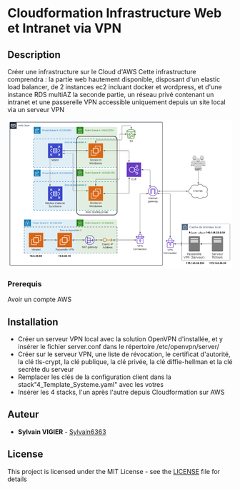 # Cloudformation Infrastructure Web et Intranet via VPN

## Description

Créer une infrastructure sur le Cloud d'AWS
Cette infrastructure comprendra :
     la partie web hautement disponible, disposant d'un elastic load balancer, de 2 instances ec2 incluant docker et wordpress, et d'une instance RDS multiAZ
     la seconde partie, un réseau privé contenant un intranet et une passerelle VPN accessible uniquement depuis un site local via un serveur VPN

![image](https://github.com/Sylvain6363/Cloudformation/blob/main/Infrastructurecloud.png)

### Prerequis

Avoir un compte AWS

## Installation

- Créer un serveur VPN local avec la solution OpenVPN d'installée, et y insérer le fichier server.conf dans le répertoire /etc/openvpn/server/
- Créer sur le serveur VPN, une liste de révocation, le certificat d'autorité, la clé tls-crypt, la clé publique, la clé privée, la clé diffie-hellman et la clé secrète du serveur
- Remplacer les clés de la configuration client dans la stack"4_Template_Systeme.yaml" avec les votres
- Insérer les 4 stacks, l'un après l'autre depuis Cloudformation sur AWS


## Auteur

* **Sylvain VIGIER** - [Sylvain6363](https://github.com/Sylvain6363)

## License

This project is licensed under the MIT License - see the [LICENSE](https://github.com/Sylvain6363/Cloudformation/LICENSE) file for details

